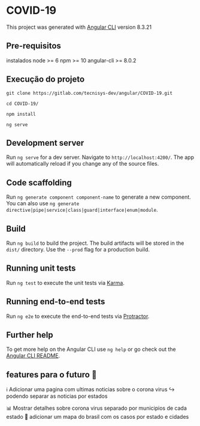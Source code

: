 # COVID-19

This project was generated with [Angular CLI](https://github.com/angular/angular-cli) version 8.3.21

## Pre-requisitos

instalados node >= 6
npm >= 10
angular-cli >= 8.0.2

## Execução do projeto

`git clone https://gitlab.com/tecnisys-dev/angular/COVID-19.git`

`cd COVID-19/`

`npm install`

`ng serve`

## Development server

Run `ng serve` for a dev server. Navigate to `http://localhost:4200/`. The app will automatically reload if you change any of the source files.

## Code scaffolding

Run `ng generate component component-name` to generate a new component. You can also use `ng generate directive|pipe|service|class|guard|interface|enum|module`.

## Build

Run `ng build` to build the project. The build artifacts will be stored in the `dist/` directory. Use the `--prod` flag for a production build.

## Running unit tests

Run `ng test` to execute the unit tests via [Karma](https://karma-runner.github.io).

## Running end-to-end tests

Run `ng e2e` to execute the end-to-end tests via [Protractor](http://www.protractortest.org/).

## Further help

To get more help on the Angular CLI use `ng help` or go check out the [Angular CLI README](https://github.com/angular/angular-cli/blob/master/README.md).


## features para o futuro :link: 

:information_source: Adicionar uma pagina com ultimas noticias sobre o corona virus
  :arrow_right_hook: podendo separar as noticias por estados

:bar_chart: Mostrar detalhes sobre corona virus separado por municipios de cada estado
:dart: adicionar um mapa do brasil com os casos por estado e cidades
